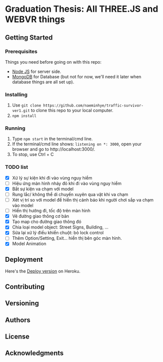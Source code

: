 # Graduation Thesis: All THREE.JS and WEBVR things

## Getting Started

### Prerequisites
Things you need before going on with this repo:
- [Node JS](https://nodejs.org) for server side.
- [MongoDB](https://www.mongodb.com/) for Database (but not for now, we'll need it later when database things are all set up).

### Installing
1. Use `git clone https://github.com/naeminhye/traffic-survivor-ver1.git` to clone this repo to your local computer.
2. `npm install`

### Running
1. Type `npm start` in the terminal/cmd line.
2. If the terminal/cmd line shows: `listening on *: 3000`, open your browser and go to http://localhost:3000/.
3. To stop, use Ctrl + C

### TODO list
- [x] Xử lý sự kiện khi đi vào vùng nguy hiểm
- [ ] Hiệu ứng màn hình nháy đỏ khi đi vào vùng nguy hiểm
- [x] Bắt sự kiện va chạm với model
- [ ] Rung lắc/ không thể di chuyến xuyên qua vật khi va chạm
- [ ] Xét vị trí so với model để hiển thị cảnh báo khi người chơi sắp va chạm vào model
- [ ] Hiển thị hướng đi, tốc độ trên màn hình
- [x] Vẽ đường giao thông cơ bản
- [x] Tạo map cho đường giao thông đó
- [x] Chia loại model object: Street Signs, Building, ...
- [x] Sửa lại xử lý điều khiển chuột: bỏ lock control
- [ ] Thêm Option/Setting, Exit... hiển thị bên góc màn hình.
- [x] Model Animation

## Deployment
Here's the [Deploy version](https://traffic-survivor-ver1.herokuapp.com/) on Heroku.

## Contributing

## Versioning

## Authors

## License

## Acknowledgments